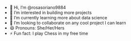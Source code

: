 - 👋 Hi, I’m @rosasoriano9884
- 👀 I’m interested in building more projects
- 🌱 I’m currently learning more about data science
- 💞️ I’m looking to collaborate on any cool project I can learn
- 😄 Pronouns: She/Her/Hers
- ⚡ Fun fact: I play Chess in my free time

<!---
rosasoriano9884/rosasoriano9884 is a ✨ special ✨ repository because its `README.md` (this file) appears on your GitHub profile.
You can click the Preview link to take a look at your changes.
--->

